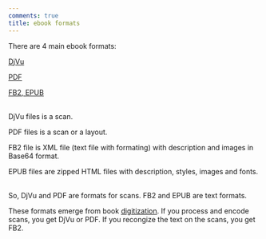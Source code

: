 ```yaml
---
comments: true
title: ebook formats
---
```


There are 4 main ebook formats:

[DjVu](/en/djvu)

[PDF](/en/pdf)

[FB2, EPUB](/en/fb2-epub)
<br><br>

DjVu files is a scan.

PDF files is a scan or a layout.

FB2 file is XML file (text file with formating) with description and images in Base64 format.

EPUB files are zipped HTML files with description, styles, images and fonts.
<br><br>

So, DjVu and PDF are formats for scans. FB2 and EPUB are text formats.

These formats emerge from book [digitization](/en/digitization). If you process and encode scans, you get DjVu or PDF. If you recongize the text on the scans, you get FB2.